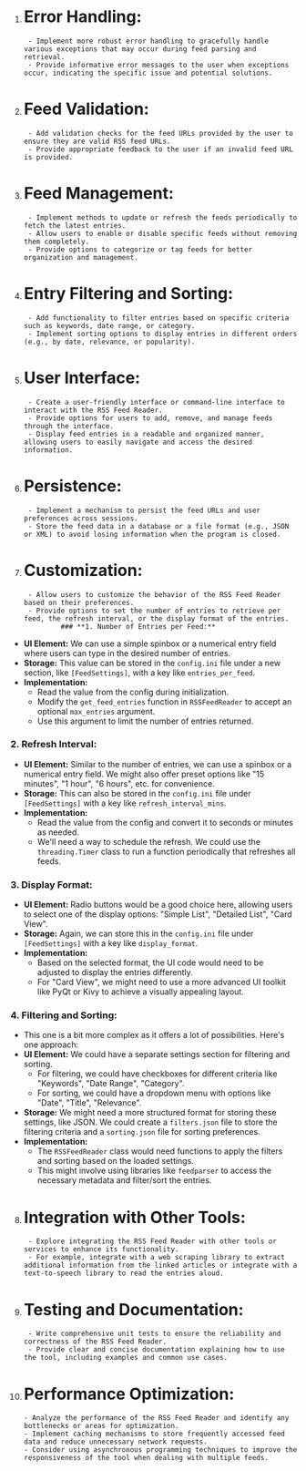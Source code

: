 1. # Error Handling:
        - Implement more robust error handling to gracefully handle various exceptions that may occur during feed parsing and retrieval.
        - Provide informative error messages to the user when exceptions occur, indicating the specific issue and potential solutions.

2. # Feed Validation:
        - Add validation checks for the feed URLs provided by the user to ensure they are valid RSS feed URLs.
        - Provide appropriate feedback to the user if an invalid feed URL is provided.

3. # Feed Management:
        - Implement methods to update or refresh the feeds periodically to fetch the latest entries.
        - Allow users to enable or disable specific feeds without removing them completely.
        - Provide options to categorize or tag feeds for better organization and management.

4. # Entry Filtering and Sorting:
        - Add functionality to filter entries based on specific criteria such as keywords, date range, or category.
        - Implement sorting options to display entries in different orders (e.g., by date, relevance, or popularity).

5. # User Interface:
        - Create a user-friendly interface or command-line interface to interact with the RSS Feed Reader.
        - Provide options for users to add, remove, and manage feeds through the interface.
        - Display feed entries in a readable and organized manner, allowing users to easily navigate and access the desired information.

6. # Persistence:
        - Implement a mechanism to persist the feed URLs and user preferences across sessions.
        - Store the feed data in a database or a file format (e.g., JSON or XML) to avoid losing information when the program is closed.

7. # Customization:
        - Allow users to customize the behavior of the RSS Feed Reader based on their preferences.
        - Provide options to set the number of entries to retrieve per feed, the refresh interval, or the display format of the entries.
                ### **1. Number of Entries per Feed:**

*   **UI Element:** We can use a simple spinbox or a numerical entry field where users can type in the desired number of entries. 
*   **Storage:** This value can be stored in the `config.ini` file under a new section, like `[FeedSettings]`, with a key like `entries_per_feed`.
*   **Implementation:** 
    *   Read the value from the config during initialization.
    *   Modify the `get_feed_entries` function in `RSSFeedReader` to accept an optional `max_entries` argument.
    *   Use this argument to limit the number of entries returned.

### **2. Refresh Interval:**

*   **UI Element:** Similar to the number of entries, we can use a spinbox or a numerical entry field. We might also offer preset options like "15 minutes", "1 hour", "6 hours", etc. for convenience.
*   **Storage:** This can also be stored in the `config.ini` file under `[FeedSettings]` with a key like `refresh_interval_mins`.
*   **Implementation:**
    *   Read the value from the config and convert it to seconds or minutes as needed.
    *   We'll need a way to schedule the refresh. We could use the `threading.Timer` class to run a function periodically that refreshes all feeds.

### **3. Display Format:**

*   **UI Element:** Radio buttons would be a good choice here, allowing users to select one of the display options: "Simple List", "Detailed List", "Card View".
*   **Storage:** Again, we can store this in the `config.ini` file under `[FeedSettings]` with a key like `display_format`.
*   **Implementation:**
    *   Based on the selected format, the UI code would need to be adjusted to display the entries differently. 
    *   For "Card View", we might need to use a more advanced UI toolkit like PyQt or Kivy to achieve a visually appealing layout.

### **4. Filtering and Sorting:**

*   This one is a bit more complex as it offers a lot of possibilities. Here's one approach:
*   **UI Element:** We could have a separate settings section for filtering and sorting. 
    *   For filtering, we could have checkboxes for different criteria like "Keywords", "Date Range", "Category". 
    *   For sorting, we could have a dropdown menu with options like "Date", "Title", "Relevance".
*   **Storage:** We might need a more structured format for storing these settings, like JSON. We could create a `filters.json` file to store the filtering criteria and a `sorting.json` file for sorting preferences.
*   **Implementation:**
    *   The `RSSFeedReader` class would need functions to apply the filters and sorting based on the loaded settings.
    *   This might involve using libraries like `feedparser` to access the necessary metadata and filter/sort the entries. 
    
8. # Integration with Other Tools:
        - Explore integrating the RSS Feed Reader with other tools or services to enhance its functionality.
        - For example, integrate with a web scraping library to extract additional information from the linked articles or integrate with a text-to-speech library to read the entries aloud.

9. # Testing and Documentation:
        - Write comprehensive unit tests to ensure the reliability and correctness of the RSS Feed Reader.
        - Provide clear and concise documentation explaining how to use the tool, including examples and common use cases.

10. # Performance Optimization:
        - Analyze the performance of the RSS Feed Reader and identify any bottlenecks or areas for optimization.
        - Implement caching mechanisms to store frequently accessed feed data and reduce unnecessary network requests.
        - Consider using asynchronous programming techniques to improve the responsiveness of the tool when dealing with multiple feeds.